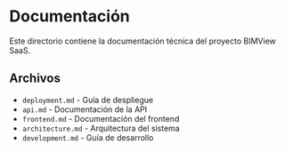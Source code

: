 # Documentación

Este directorio contiene la documentación técnica del proyecto BIMView SaaS.

## Archivos

- `deployment.md` - Guía de despliegue
- `api.md` - Documentación de la API
- `frontend.md` - Documentación del frontend
- `architecture.md` - Arquitectura del sistema
- `development.md` - Guía de desarrollo
